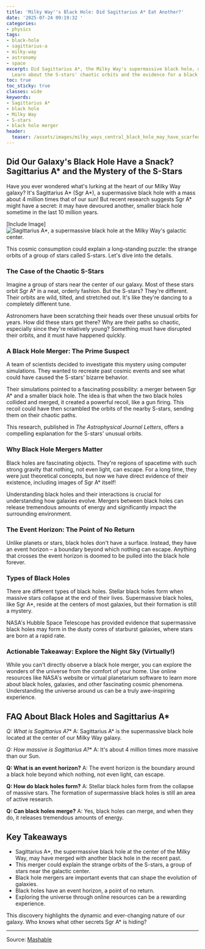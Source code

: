 ```yaml
---
title: 'Milky Way''s Black Hole: Did Sagittarius A* Eat Another?'
date: '2025-07-24 09:19:32 '
categories:
- physics
tags:
- black-hole
- sagittarius-a
- milky-way
- astronomy
- space
excerpt: Did Sagittarius A*, the Milky Way's supermassive black hole, devour another?
  Learn about the S-stars' chaotic orbits and the evidence for a black hole merger.
toc: true
toc_sticky: true
classes: wide
keywords:
- Sagittarius A*
- black hole
- Milky Way
- S-stars
- black hole merger
header:
  teaser: /assets/images/milky_ways_central_black_hole_may_have_scarfed_dow_20250724091932.jpg
---
```


## Did Our Galaxy's Black Hole Have a Snack? Sagittarius A* and the Mystery of the S-Stars

Have you ever wondered what's lurking at the heart of our Milky Way galaxy? It's Sagittarius A* (Sgr A*), a supermassive black hole with a mass about 4 million times that of our sun! But recent research suggests Sgr A* might have a secret: it may have devoured another, smaller black hole sometime in the last 10 million years.

[Include Image]
![Sagittarius A*, a supermassive black hole at the Milky Way's galactic center.](https://helios-i.mashable.com/imagery/articles/04eLCbWJABiVsFSWn86qTMc/hero-image.jpg)

This cosmic consumption could explain a long-standing puzzle: the strange orbits of a group of stars called S-stars. Let's dive into the details.

### The Case of the Chaotic S-Stars

Imagine a group of stars near the center of our galaxy. Most of these stars orbit Sgr A* in a neat, orderly fashion. But the S-stars? They're different. Their orbits are wild, tilted, and stretched out. It's like they're dancing to a completely different tune.

Astronomers have been scratching their heads over these unusual orbits for years. How did these stars get there? Why are their paths so chaotic, especially since they're relatively young? Something must have disrupted their orbits, and it must have happened quickly.

### A Black Hole Merger: The Prime Suspect

A team of scientists decided to investigate this mystery using computer simulations. They wanted to recreate past cosmic events and see what could have caused the S-stars' bizarre behavior.

Their simulations pointed to a fascinating possibility: a merger between Sgr A* and a smaller black hole. The idea is that when the two black holes collided and merged, it created a powerful recoil, like a gun firing. This recoil could have then scrambled the orbits of the nearby S-stars, sending them on their chaotic paths.

This research, published in *The Astrophysical Journal Letters*, offers a compelling explanation for the S-stars' unusual orbits.

### Why Black Hole Mergers Matter

Black holes are fascinating objects. They're regions of spacetime with such strong gravity that nothing, not even light, can escape. For a long time, they were just theoretical concepts, but now we have direct evidence of their existence, including images of Sgr A* itself!

Understanding black holes and their interactions is crucial for understanding how galaxies evolve. Mergers between black holes can release tremendous amounts of energy and significantly impact the surrounding environment.

### The Event Horizon: The Point of No Return

Unlike planets or stars, black holes don't have a surface. Instead, they have an event horizon – a boundary beyond which nothing can escape. Anything that crosses the event horizon is doomed to be pulled into the black hole forever.

### Types of Black Holes

There are different types of black holes. Stellar black holes form when massive stars collapse at the end of their lives. Supermassive black holes, like Sgr A*, reside at the centers of most galaxies, but their formation is still a mystery.

NASA's Hubble Space Telescope has provided evidence that supermassive black holes may form in the dusty cores of starburst galaxies, where stars are born at a rapid rate.

### Actionable Takeaway: Explore the Night Sky (Virtually!)

While you can't directly observe a black hole merger, you can explore the wonders of the universe from the comfort of your home. Use online resources like NASA's website or virtual planetarium software to learn more about black holes, galaxies, and other fascinating cosmic phenomena. Understanding the universe around us can be a truly awe-inspiring experience.

## FAQ About Black Holes and Sagittarius A*

**Q: What is Sagittarius A*?**
A: Sagittarius A* is the supermassive black hole located at the center of our Milky Way galaxy.

**Q: How massive is Sagittarius A*?**
A: It's about 4 million times more massive than our Sun.

**Q: What is an event horizon?**
A: The event horizon is the boundary around a black hole beyond which nothing, not even light, can escape.

**Q: How do black holes form?**
A: Stellar black holes form from the collapse of massive stars. The formation of supermassive black holes is still an area of active research.

**Q: Can black holes merge?**
A: Yes, black holes can merge, and when they do, it releases tremendous amounts of energy.

## Key Takeaways

*   Sagittarius A*, the supermassive black hole at the center of the Milky Way, may have merged with another black hole in the recent past.
*   This merger could explain the strange orbits of the S-stars, a group of stars near the galactic center.
*   Black hole mergers are important events that can shape the evolution of galaxies.
*   Black holes have an event horizon, a point of no return.
*   Exploring the universe through online resources can be a rewarding experience.

This discovery highlights the dynamic and ever-changing nature of our galaxy. Who knows what other secrets Sgr A* is hiding?

---

Source: [Mashable](https://mashable.com/article/milky-way-black-hole-collision)